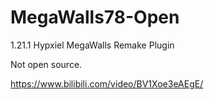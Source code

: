 # MegaWalls78-Open
1.21.1 Hypxiel MegaWalls Remake Plugin

Not open source.

https://www.bilibili.com/video/BV1Xoe3eAEgE/
